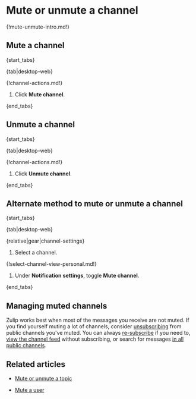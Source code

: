 # Mute or unmute a channel

{!mute-unmute-intro.md!}

## Mute a channel

{start_tabs}

{tab|desktop-web}

{!channel-actions.md!}

1. Click **Mute channel**.

{end_tabs}

## Unmute a channel

{start_tabs}

{tab|desktop-web}

{!channel-actions.md!}

1. Click **Unmute channel**.

{end_tabs}

## Alternate method to mute or unmute a channel

{start_tabs}

{tab|desktop-web}

{relative|gear|channel-settings}

1. Select a channel.

{!select-channel-view-personal.md!}

1. Under **Notification settings**, toggle **Mute channel**.

{end_tabs}

## Managing muted channels

Zulip works best when most of the messages you receive are not muted. If you
find yourself muting a lot of channels, consider
[unsubscribing](/help/unsubscribe-from-a-channel) from public channels you've
muted. You can always
[re-subscribe](/help/introduction-to-channels#browse-and-subscribe-to-channels)
if you need to, [view the channel
feed](/help/channel-feed#go-to-channel-feed-for-an-unsubscribed-channel) without
subscribing, or search for messages [in all public
channels](/help/search-for-messages#search-by-location).

## Related articles

* [Mute or unmute a topic](/help/mute-a-topic)

* [Mute a user](/help/mute-a-user)
